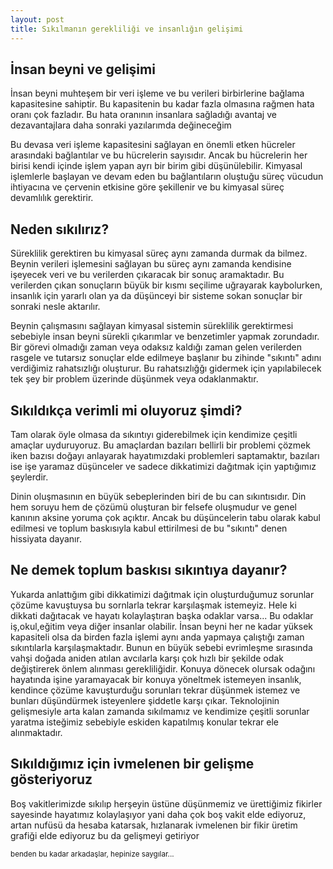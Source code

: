 ```yaml
---
layout: post
title: Sıkılmanın gerekliliği ve insanlığın gelişimi
---
```


 <h2>İnsan beyni ve gelişimi</h2>
 <p>İnsan beyni muhteşem bir veri işleme ve bu verileri birbirlerine bağlama kapasitesine sahiptir. Bu kapasitenin bu kadar fazla olmasına rağmen hata oranı çok fazladır. Bu hata oranının insanlara sağladığı avantaj ve dezavantajlara daha sonraki yazılarımda değineceğim</p>
 <p>Bu devasa veri işleme kapasitesini sağlayan en önemli etken hücreler arasındaki bağlantılar ve bu hücrelerin sayısıdır. Ancak bu hücrelerin her birisi kendi içinde işlem yapan ayrı bir birim gibi düşünülebilir. Kimyasal işlemlerle başlayan ve devam eden bu bağlantıların oluştuğu süreç vücudun ihtiyacına ve çervenin etkisine göre şekillenir ve bu kimyasal süreç devamlılık gerektirir.</p>

 <h2>Neden sıkılırız?</h2>
 <p>Süreklilik gerektiren bu kimyasal süreç aynı zamanda durmak da bilmez. Beynin verileri işlemesini sağlayan bu süreç aynı zamanda kendisine işeyecek veri ve bu verilerden çıkaracak bir sonuç aramaktadır. Bu verilerden çıkan sonuçların büyük bir kısmı seçilime uğrayarak kaybolurken, insanlık için yararlı olan ya da düşünceyi bir sisteme sokan sonuçlar bir sonraki nesle aktarılır.</p>
<p>Beynin çalışmasını sağlayan kimyasal sistemin süreklilik gerektirmesi sebebiyle insan beyni sürekli çıkarımlar ve benzetimler yapmak zorundadır. Bir görevi olmadığı zaman veya odaksız kaldığı zaman gelen verilerden rasgele ve tutarsız sonuçlar elde edilmeye başlanır bu zihinde "sıkıntı" adını verdiğimiz rahatsızlığı oluşturur. Bu rahatsızlığğı gidermek için yapılabilecek tek şey bir problem üzerinde düşünmek veya odaklanmaktır.</p>

<h2>Sıkıldıkça verimli mi oluyoruz şimdi?</h2>
<p>Tam olarak öyle olmasa da sıkıntıyı giderebilmek için kendimize çeşitli amaçlar uyduruyoruz. Bu amaçlardan bazıları bellirli bir problemi çözmek iken bazısı doğayı anlayarak hayatımızdaki problemleri saptamaktır, bazıları ise işe yaramaz düşünceler ve sadece dikkatimizi dağıtmak için yaptığımız şeylerdir.</p>
<p>Dinin oluşmasının en büyük sebeplerinden biri de bu can sıkıntısıdır. Din hem soruyu hem de çözümü oluşturan bir felsefe oluşmudur ve genel kanının aksine yoruma çok açıktır. Ancak bu düşüncelerin tabu olarak kabul edilmesi ve toplum baskısıyla kabul ettirilmesi de bu "sıkıntı" denen hissiyata dayanır.</p>

<h2>Ne demek toplum baskısı sıkıntıya dayanır?</h2>
<p>Yukarda anlattığım gibi dikkatimizi dağıtmak için oluşturduğumuz sorunlar çözüme kavuştuysa bu sornlarla tekrar karşılaşmak istemeyiz. Hele ki dikkati dağıtacak ve hayatı kolaylaştıran başka odaklar varsa... Bu odaklar iş,okul,eğitim veya diğer insanlar olabilir. İnsan beyni her ne kadar yüksek kapasiteli olsa da birden fazla işlemi aynı anda yapmaya çalıştığı zaman sıkıntılarla karşılaşmaktadır. Bunun en büyük sebebi evrimleşme sırasında vahşi doğada aniden atılan avcılarla karşı çok hızlı bir şekilde odak değiştirerek önlem alınması gerekliliğidir. Konuya dönecek olursak odağını hayatında işine yaramayacak bir konuya yöneltmek istemeyen insanlık, kendince çözüme kavuşturduğu sorunları tekrar düşünmek istemez ve bunları düşündürmek isteyenlere şiddetle karşı çıkar. Teknolojinin gelişmesiyle arta kalan zamanda sıkılmamız ve kendimize çeşitli sorunlar yaratma isteğimiz sebebiyle eskiden kapatılmış konular tekrar ele alınmaktadır.</p>

<h2>Sıkıldığımız için ivmelenen bir gelişme gösteriyoruz</h2>
<p>Boş vakitlerimizde sıkılıp herşeyin üstüne düşünmemiz ve ürettiğimiz fikirler sayesinde hayatımız kolaylaşıyor yani daha çok boş vakit elde ediyoruz, artan nufüsü da hesaba katarsak, hızlanarak ivmelenen bir fikir üretim grafiği elde ediyoruz bu da gelişmeyi getiriyor</p>


<small>benden bu kadar arkadaşlar, hepinize saygılar...</small>
